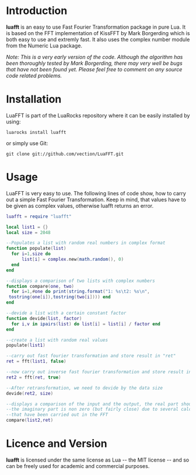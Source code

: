 # Introduction

**luafft** is an easy to use Fast Fourier Transformation package in pure Lua. It is based on the FFT implementation of KissFFT by Mark Borgerding which is both easy to use and extremly fast. It also uses the complex number module from the Numeric Lua package.

_Note: This is a very early version of the code. Although the algorithm has been thoroughly tested by Mark Borgerding, there may very well be bugs that have not been found yet. Please feel free to comment on any source code related problems._

# Installation

LuaFFT is part of the LuaRocks repository where it can be easily installed by using:

```
luarocks install luafft
```

or simply use Git:

```
git clone git://github.com/vection/LuaFFT.git
```

# Usage

LuaFFT is very easy to use. The following lines of code show, how to carry out a simple Fast Fourier Transformation. Keep in mind, that values have to be given as complex values, otherwise luafft returns an error.

```lua
luafft = require "luafft"

local list1 = {}
local size = 2048

--Populates a list with random real numbers in complex format
function populate(list)
  for i=1,size do
      list[i] = complex.new(math.random(), 0)
  end
end

--displays a comparison of two lists with complex numbers
function compare(one, two)
  for i=1,#one do print(string.format("1: %s\t2: %s\n",
 tostring(one[i]),tostring(two[i]))) end
end

--devide a list with a certain constant factor
function devide(list, factor)
  for i,v in ipairs(list) do list[i] = list[i] / factor end
end

--create a list with random real values
populate(list1)

--carry out fast fourier transformation and store result in "ret"
ret = fft(list1, false)

--now carry out inverse fast fourier transformation and store result in "ret2"
ret2 = fft(ret, true)

--After retransformation, we need to devide by the data size
devide(ret2, size)

--displays a comparison of the input and the output, the real part should be equal
--the imaginary part is non zero (but fairly close) due to several calculations
--that have been carried out in the FFT
compare(list2,ret)
```

# Licence and Version
**luafft** is licensed under the same license as Lua -- the MIT license -- and so can be freely used for academic and commercial purposes.
